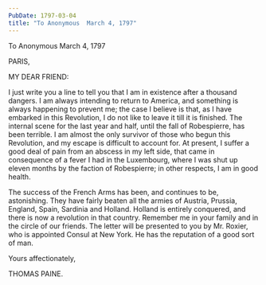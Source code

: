 ```yaml
---
PubDate: 1797-03-04
title: "To Anonymous  March 4, 1797"
---
```


   To Anonymous  March 4, 1797

   PARIS,

   MY DEAR FRIEND:

   I just write you a line to tell you that I am in existence after a
   thousand dangers. I am always intending to return to America, and
   something is always happening to prevent me; the case I believe is that,
   as I have embarked in this Revolution, I do not like to leave it till it
   is finished. The internal scene for the last year and half, until the fall
   of Robespierre, has been terrible. I am almost the only survivor of those
   who begun this Revolution, and my escape is difficult to account for. At
   present, I suffer a good deal of pain from an abscess in my left side,
   that came in consequence of a fever I had in the Luxembourg, where I was
   shut up eleven months by the faction of Robespierre; in other respects, I
   am in good health.

   The success of the French Arms has been, and continues to be, astonishing.
   They have fairly beaten all the armies of Austria, Prussia, England,
   Spain, Sardinia and Holland. Holland is entirely conquered, and there is
   now a revolution in that country. Remember me in your family and in the
   circle of our friends. The letter will be presented to you by Mr. Roxier,
   who is appointed Consul at New York. He has the reputation of a good sort
   of man.

   Yours affectionately,

   THOMAS PAINE.



